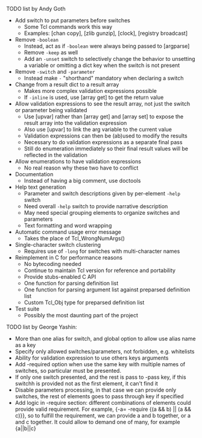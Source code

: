 TODO list by Andy Goth

- Add switch to put parameters before switches
  - Some Tcl commands work this way
  - Examples: [chan copy], [zlib gunzip], [clock], [registry broadcast]
- Remove `-boolean` 
  - Instead, act as if `-boolean` were always being passed to [argparse]
  - Remove `-keep` as well
  - Add an `-unset` switch to selectively change the behavior to unsetting a
    variable or omitting a dict key when the switch is not present
- Remove `-switch` and `-parameter`
  - Instead make `-` "shorthand" mandatory when declaring a switch
- Change from a result dict to a result array
  - Makes more complex validation expressions possible
  - If `-inline` is used, use [array get] to get the return value
- Allow validation expressions to see the result array, not just the switch or
  parameter being validated
  - Use [upvar] rather than [array get] and [array set] to expose the result
    array into the validation expression
  - Also use [upvar] to link the arg variable to the current value
  - Validation expressions can then be (ab)used to modify the results
  - Necessary to do validation expressions as a separate final pass
  - Still do enumeration immediately so their final result values will be
    reflected in the validation
- Allow enumerations to have validation expressions
  - No real reason why these two have to conflict
- Documentation
  - Instead of having a big comment, use doctools
- Help text generation
  - Parameter and switch descriptions given by per-element `-help` switch
  - Need overall `-help` switch to provide narrative description
  - May need special grouping elements to organize switches and parameters
  - Text formatting and word wrapping
- Automatic command usage error message
  - Takes the place of Tcl\_WrongNumArgs()
- Single-character switch clustering
  - Requires use of `-long` for switches with multi-character names
- Reimplement in C for performance reasons
  - No bytecoding needed
  - Continue to maintain Tcl version for reference and portability
  - Provide stubs-enabled C API
  - One function for parsing definition list
  - One function for parsing argument list against preparsed definition list
  - Custom Tcl\_Obj type for preparsed definition list
- Test suite
  - Possibly the most daunting part of the project

TODO list by George Yashin:

- More than one alias for switch, and global option to allow use alias name as a key
- Specify only allowed switches/parameters, not forbidden, e.g. whitelists
- Ability for validation expression to use others keys arguments
- Add -required option when use the same key with multiple names of switches, so particular must be presented.
- If only one switch presented, and the rest is pass to -pass key, if this switchh is provided not as the first element,
it can't find it
- Disable parameters processing, in that case we can provide only switches, the rest of elements goes to pass through key 
if specified
- Add logic in -require section: different combinations of elements could provide valid requirement. For example,
{-a= -require {(a && b) || (a && c)}}, so to fulfill the requirement, we can provide a and b together, or a and c together.
It could allow to demand one of many, for example {a||b||c}
